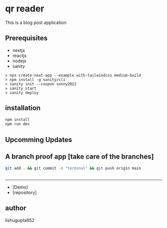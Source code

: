 # qr reader

This is a blog post application

## Prerequisites

- nextjs
- reactjs
- nodejs
- sanity

```
> npx create-next-app --example with-tailwindcss medium-build
> npm install -g sanity/cli
> sanity init --coupon sonny2022
> sanity start
> sanity deploy

```

## installation

```bash
npm install
npm run dev
```

## Upcomming Updates

## A branch proof app [take care of the branches]

```bash
git add . && git commit -m "terminal" && git push origin main
```

##

---

- [Demo]
- [repository]

## author

lishugupta652
